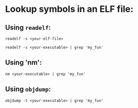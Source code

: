 # Lookup symbols in an ELF file:

## Using `readelf`:

  `readelf -s <your-elf-file>`

  `readelf -s <your-executable> | grep 'my_fun'`

## Using 'nm':

  `nm <your-executable> | grep 'my_fun'`

## Using `objdump`:

  `objdump -t <your-executable> | grep 'my_fun'`

